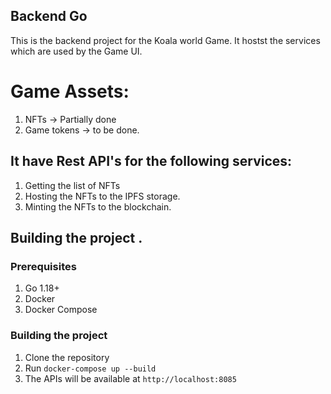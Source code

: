 ## Backend Go

This is the backend project for the Koala world Game.
It hostst the services which are used by the Game UI.

# Game Assets:

1. NFTs -> Partially done
2. Game tokens -> to be done.

## It have Rest API's for the following services:

1. Getting the list of NFTs
2. Hosting the NFTs to the IPFS storage.
3. Minting the NFTs to the blockchain.

## Building the project .

### Prerequisites

1. Go 1.18+
2. Docker
3. Docker Compose

### Building the project

1. Clone the repository
2. Run `docker-compose up --build`
3. The APIs will be available at `http://localhost:8085`
